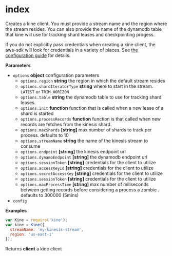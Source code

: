 # index

Creates a kine client. You must provide a stream name and the region where the
stream resides. You can also provide the name of the dynamodb table that kine will
use for tracking shard leases and checkpointing progess.

If you do not explicitly pass credentials when creating a kine client, the
aws-sdk will look for credentials in a variety of places. See [the configuration guide](http://docs.aws.amazon.com/AWSJavaScriptSDK/guide/node-configuring.html)
for details.

**Parameters**

-   `options` **object** configuration parameters
    -   `options.region` **string** the region in which the default stream resides
    -   `options.shardIteratorType` **string** where to start in the stream. `LATEST` or `TRIM_HORIZON`
    -   `options.table` **string** the dynamodb table to use for tracking shard leases.
    -   `options.init` **function** function that is called when a new lease of a shard is started
    -   `options.processRecords` **function** function is that called when new records are fetches from the kinesis shard.
    -   `options.maxShards` **[string]** max number of shards to track per process. defaults to 10
    -   `options.streamName` **string** the name of the kinesis stream to consume
    -   `options.endpoint` **[string]** the kinesis endpoint url
    -   `options.dynamoEndpoint` **[string]** the dynamodb endpoint url
    -   `options.sessionToken` **[string]** credentials for the client to utilize
    -   `options.accessKeyId` **[string]** credentials for the client to utilize
    -   `options.secretAccessKey` **[string]** credentials for the client to utilize
    -   `options.sessionToken` **[string]** credentials for the client to utilize
    -   `options.maxProcessTime` **[string]** max number of millseconds between getting records before considering a process a zombie . defaults to 300000 (5mins)
-   `config`  

**Examples**

```javascript
var Kine = require('kine');
var kine = Kine({
  streamName: 'my-kinesis-stream',
  region: 'us-east-1'
});
```

Returns **client** a kine client

